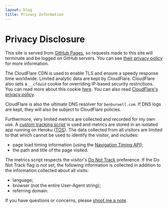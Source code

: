 ```yaml
---
layout: blog
title: Privacy Information
---
```


Privacy Disclosure
==================

This site is served from [GitHub Pages](https://pages.github.com), so requests made to this site will terminate and be logged on GitHub servers. You can see [their privacy policy](https://help.github.com/articles/github-privacy-policy/) for more information.

The CloudFlare CDN is used to enable TLS and ensure a speedy response time worldwide. Limited analytic data are kept by CloudFlare. CloudFlare also sets a `__cfduid` cookie for overriding IP-based security restrictions. You can read more about this cookie [here](https://support.cloudflare.com/hc/en-us/articles/200170156-What-does-the-CloudFlare-cfduid-cookie-do-). You can also read [CloudFlare's privacy policy](https://www.cloudflare.com/security-policy).

CloudFlare is also the ultimate DNS resolver for `benburwell.com`. If DNS logs are kept, they will also be subject to CloudFlare policies.

Furthermore, very limited metrics are collected and recorded for my own use. A [custom tracking script](https://github.com/benburwell/benburwell.github.io/blob/master/assets/scripts/metrics.coffee) is used and metrics are stored in an isolated app running on Heroku ([TOS](https://www.heroku.com/policy/tos)). The data collected from all visitors are limited to that which cannot be used to identify the visitor, and includes:

* page load timing information (using the [Navigation Timing API](http://www.w3.org/TR/navigation-timing/));
* the path and title of the page visited.

The metrics script respects the visitor's [Do Not Track](https://en.wikipedia.org/wiki/Do_Not_Track) preference. If the Do Not Track flag is _not_ set, the following information is collected in addition to the information collected about all visits:

* language;
* browser (not the entire User-Agent string);
* referring domain.

If you have questions or concerns, please [shoot me a note](mailto:ben@benburwell.com).
